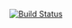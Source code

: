 [![Build Status](https://travis-ci.org/bslabbert/Project110Lab.svg?branch=master)](https://travis-ci.org/bslabbert/Project110Lab)
